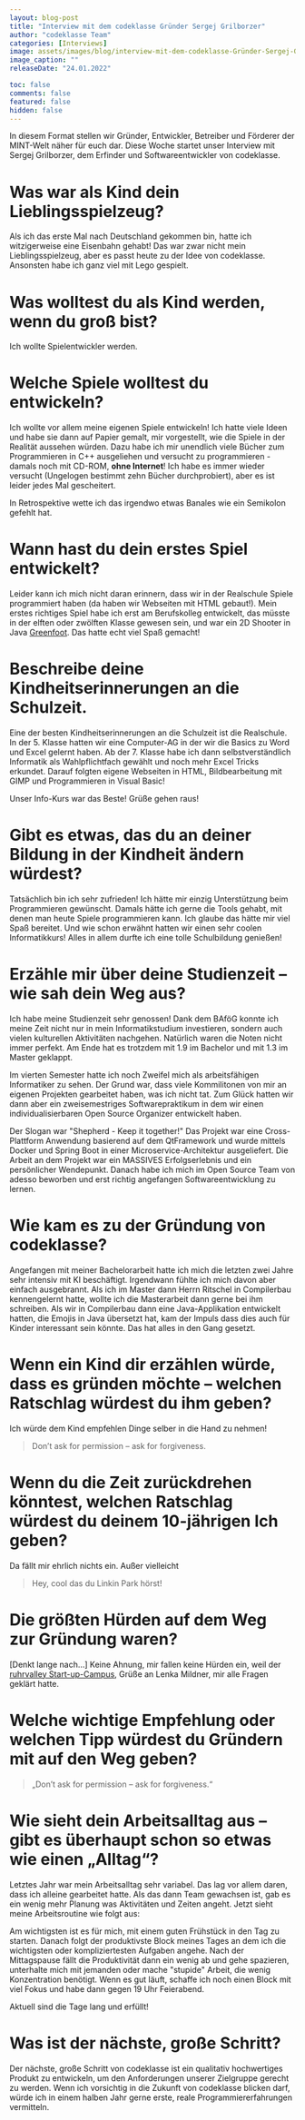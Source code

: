 ```yaml
---
layout: blog-post
title: "Interview mit dem codeklasse Gründer Sergej Grilborzer"
author: "codeklasse Team"
categories: [Interviews]
image: assets/images/blog/interview-mit-dem-codeklasse-Gründer-Sergej-Grilborzer.jpg
image_caption: ""
releaseDate: "24.01.2022"

toc: false
comments: false
featured: false
hidden: false
---
```


In diesem Format stellen wir Gründer, Entwickler, Betreiber und Förderer der MINT-Welt näher für euch dar.
Diese Woche startet unser Interview mit Sergej Grilborzer, dem Erfinder und Softwareentwickler von codeklasse. 

# Was war als Kind dein Lieblingsspielzeug?

Als ich das erste Mal nach Deutschland gekommen bin, hatte ich witzigerweise eine Eisenbahn gehabt! 
Das war zwar nicht mein Lieblingsspielzeug, aber es passt heute zu der Idee von codeklasse.
Ansonsten habe ich ganz viel mit Lego gespielt.

# Was wolltest du als Kind werden, wenn du groß bist?

Ich wollte Spielentwickler werden. 

# Welche Spiele wolltest du entwickeln?

Ich wollte vor allem meine eigenen Spiele entwickeln!
Ich hatte viele Ideen und habe sie dann auf Papier gemalt, mir vorgestellt, wie die Spiele in der Realität aussehen würden. 
Dazu habe ich mir unendlich viele Bücher zum Programmieren in C++ ausgeliehen und versucht zu programmieren - 
damals noch mit CD-ROM, **ohne Internet**!
Ich habe es immer wieder versucht (Ungelogen bestimmt zehn Bücher durchprobiert),
aber es ist leider jedes Mal gescheitert.

In Retrospektive wette ich das irgendwo etwas Banales wie ein Semikolon gefehlt hat.

# Wann hast du dein erstes Spiel entwickelt?

Leider kann ich mich nicht daran erinnern, dass wir in der Realschule Spiele programmiert haben
(da haben wir Webseiten mit HTML gebaut!).
Mein erstes richtiges Spiel habe ich erst am Berufskolleg entwickelt,
das müsste in der elften oder zwölften Klasse gewesen sein,
und war ein 2D Shooter in Java <a href="https://www.greenfoot.org/door" target="_blank" class="is-underlined">Greenfoot</a>.
Das hatte echt viel Spaß gemacht!

# Beschreibe deine Kindheitserinnerungen an die Schulzeit.

Eine der besten Kindheitserinnerungen an die Schulzeit ist die Realschule. 
In der 5. Klasse hatten wir eine Computer-AG in der wir die Basics zu Word und Excel gelernt haben. 
Ab der 7. Klasse habe ich dann selbstverständlich Informatik als Wahlpflichtfach gewählt
und noch mehr Excel Tricks erkundet. 
Darauf folgten eigene Webseiten in HTML, Bildbearbeitung mit GIMP und Programmieren in Visual Basic!

Unser Info-Kurs war das Beste! Grüße gehen raus!

# Gibt es etwas, das du an deiner Bildung in der Kindheit ändern würdest?

Tatsächlich bin ich sehr zufrieden!
Ich hätte mir einzig Unterstützung beim Programmieren gewünscht.
Damals hätte ich gerne die Tools gehabt, mit denen man heute Spiele programmieren kann. 
Ich glaube das hätte mir viel Spaß bereitet.
Und wie schon erwähnt hatten wir einen sehr coolen Informatikkurs! 
Alles in allem durfte ich eine tolle Schulbildung genießen!

# Erzähle mir über deine Studienzeit – wie sah dein Weg aus?
Ich habe meine Studienzeit sehr genossen!
Dank dem BAföG konnte ich meine Zeit nicht nur in mein Informatikstudium investieren,
sondern auch vielen kulturellen Aktivitäten nachgehen. 
Natürlich waren die Noten nicht immer perfekt. 
Am Ende hat es trotzdem mit 1.9 im Bachelor und mit 1.3 im Master geklappt.

Im vierten Semester hatte ich noch Zweifel mich als arbeitsfähigen Informatiker zu sehen.
Der Grund war, dass viele Kommilitonen von mir an eigenen Projekten gearbeitet haben, was ich nicht tat. 
Zum Glück hatten wir dann aber ein zweisemestriges Softwarepraktikum in dem wir einen
individualisierbaren Open Source Organizer entwickelt haben.

Der Slogan war "Shepherd - Keep it together!"
Das Projekt war eine Cross-Plattform Anwendung basierend auf dem QtFramework
und wurde mittels Docker und Spring Boot in einer Microservice-Architektur ausgeliefert.
Die Arbeit an dem Projekt war ein MASSIVES Erfolgserlebnis und ein persönlicher Wendepunkt. 
Danach habe ich mich im Open Source Team von adesso beworben und erst richtig angefangen Softwareentwicklung zu lernen. 

# Wie kam es zu der Gründung von codeklasse?

Angefangen mit meiner Bachelorarbeit hatte ich mich die letzten zwei Jahre sehr intensiv mit KI beschäftigt.
Irgendwann fühlte ich mich davon aber einfach ausgebrannt.
Als ich im Master dann Herrn Ritschel in Compilerbau kennengelernt hatte,
wollte ich die Masterarbeit dann gerne bei ihm schreiben. 
Als wir in Compilerbau dann eine Java-Applikation entwickelt hatten,
die Emojis in Java übersetzt hat, kam der Impuls dass dies auch für Kinder interessant sein könnte.
Das hat alles in den Gang gesetzt.

# Wenn ein Kind dir erzählen würde, dass es gründen möchte – welchen Ratschlag würdest du ihm geben?

Ich würde dem Kind empfehlen Dinge selber in die Hand zu nehmen!
>Don’t ask for permission – ask for forgiveness.

# Wenn du die Zeit zurückdrehen könntest, welchen Ratschlag würdest du deinem 10-jährigen Ich geben?

Da fällt mir ehrlich nichts ein.
Außer vielleicht 
>Hey, cool das du Linkin Park hörst!

# Die größten Hürden auf dem Weg zur Gründung waren?

[Denkt lange nach…] Keine Ahnung, mir fallen keine Hürden ein, weil der <a class="is-underlined" href="https://www.rv-startupcampus.de/" target="_blank">ruhrvalley Start-up-Campus</a>, Grüße an Lenka Mildner, mir alle Fragen geklärt hatte. 

# Welche wichtige Empfehlung oder welchen Tipp würdest du Gründern mit auf den Weg geben?

>„Don’t ask for permission – ask for forgiveness.“

# Wie sieht dein Arbeitsalltag aus – gibt es überhaupt schon so etwas wie einen „Alltag“?

Letztes Jahr war mein Arbeitsalltag sehr variabel.
Das lag vor allem daren, dass ich alleine gearbeitet hatte. 
Als das dann Team gewachsen ist, gab es ein wenig mehr Planung was Aktivitäten und Zeiten angeht.
Jetzt sieht meine Arbeitsroutine wie folgt aus:

Am wichtigsten ist es für mich, mit einem guten Frühstück in den Tag zu starten.
Danach folgt der produktivste Block meines Tages an dem ich die wichtigsten oder kompliziertesten Aufgaben angehe.
Nach der Mittagspause fällt die Produktivität dann ein wenig ab
und gehe spazieren, unterhalte mich mit jemanden oder mache "stupide" Arbeit, die wenig Konzentration benötigt. 
Wenn es gut läuft, schaffe ich noch einen Block mit viel Fokus und habe dann gegen 19 Uhr Feierabend.

Aktuell sind die Tage lang und erfüllt!

# Was ist der nächste, große Schritt?

Der nächste, große Schritt von codeklasse ist ein qualitativ hochwertiges Produkt zu entwickeln,
um den Anforderungen unserer Zielgruppe gerecht zu werden.
Wenn ich vorsichtig in die Zukunft von codeklasse blicken darf,
würde ich in einem halben Jahr gerne erste, reale Programmiererfahrungen vermitteln.